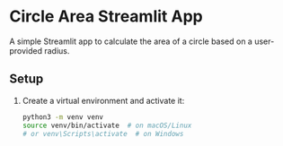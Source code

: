 # Circle Area Streamlit App

A simple Streamlit app to calculate the area of a circle based on a user-provided radius.

## Setup

1. Create a virtual environment and activate it:
   ```bash
   python3 -m venv venv
   source venv/bin/activate  # on macOS/Linux
   # or venv\Scripts\activate  # on Windows
